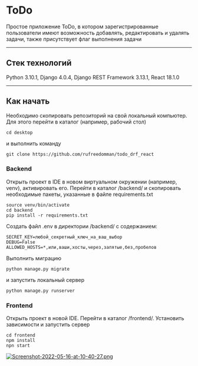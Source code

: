 # ToDo

Простое приложение ToDo, в котором зарегистрированные пользователи имеют 
возможность добавлять, редактировать и удалять 
задачи, также присутствует флаг выполнения задачи
***

## Стек технологий

Python 3.10.1, Django 4.0.4, Django REST Framework 
3.13.1, React 18.1.0
***

## Как начать

Необходимо скопировать репозиторий на свой локальный компьютер. Для этого перейти в каталог (например, рабочий стол)
```
cd desktop
```

и выполнить команду
```
git clone https://github.com/rufreedomman/todo_drf_react
```
### Backend
Открыть проект в IDE в новом виртуальном окружении (например, venv), 
активировать его. 
Перейти в каталог /backend/ и скопировать необходимые пакеты, указанные в файле requirements.txt
```
source venv/bin/activate
cd backend
pip install -r requirements.txt
```

Создать файл .env в директории /backend/ с содержанием:
```
SECRET_KEY=любой_секретный_ключ_на_ваш_выбор
DEBUG=False
ALLOWED_HOSTS=*,или,ваши,хосты,через,запятые,без,пробелов
```

Выполнить миграцию
```
python manage.py migrate
```

и запустить локальный сервер
```
python manage.py runserver
```

### Frontend
Открыть проект в новой IDE. Перейти в каталог /frontend/. Установить 
зависимости и запустить сервер
```
cd frontend
npm install
npn start
```

[![Screenshot-2022-05-16-at-10-40-27.png](https://i.postimg.cc/5NfsGhBS/Screenshot-2022-05-16-at-10-40-27.png)](https://postimg.cc/s10PG00M)